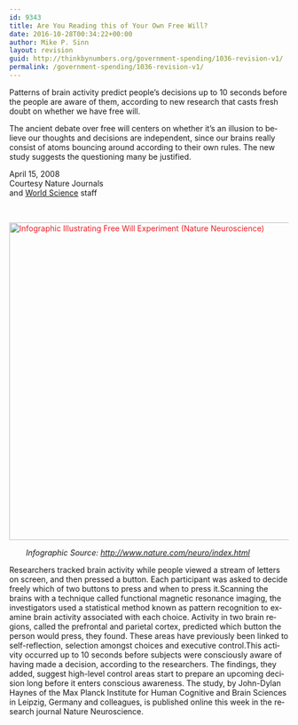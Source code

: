 ```yaml
---
id: 9343
title: Are You Reading this of Your Own Free Will?
date: 2016-10-28T00:34:22+00:00
author: Mike P. Sinn
layout: revision
guid: http://thinkbynumbers.org/government-spending/1036-revision-v1/
permalink: /government-spending/1036-revision-v1/
---
```

Patterns of brain ac­ti­vity pre­dict peo­ple’s de­ci­sions up to 10 sec­onds be­fore the peo­ple are aware of them, ac­cord­ing to new re­search that casts fresh doubt on whether we have free will.

The ancient debate over free will cen­ters on whether it’s an il­lu­sion to be­lieve our thoughts and de­ci­sions are in­de­pend­ent, since our brains really con­sist of atoms bouncing around ac­cord­ing to their own rules. The new study suggests the questioning many be justified.

April 15, 2008  
Courtesy Nature Journals  
and [World Science](http://www.world-science.net/) staff

&nbsp;

<a style="color: #ed1e24; text-decoration: underline;" href="http://thinkbynumbers.org/wp-content/uploads/2011/10/free-will-infographic.gif"><img data-attachment-id="1037" data-permalink="https://thinkbynumbers.org/psychology/myth-free-will/attachment/free-will-infographic/" data-orig-file="https://thinkbynumbers.org/wp-content/uploads/2011/10/free-will-infographic.gif" data-orig-size="624,572" data-comments-opened="1" data-image-meta="{&quot;aperture&quot;:&quot;0&quot;,&quot;credit&quot;:&quot;&quot;,&quot;camera&quot;:&quot;&quot;,&quot;caption&quot;:&quot;&quot;,&quot;created_timestamp&quot;:&quot;0&quot;,&quot;copyright&quot;:&quot;&quot;,&quot;focal_length&quot;:&quot;0&quot;,&quot;iso&quot;:&quot;0&quot;,&quot;shutter_speed&quot;:&quot;0&quot;,&quot;title&quot;:&quot;&quot;,&quot;orientation&quot;:&quot;0&quot;}" data-image-title="Free Will Experiment" data-image-description="" data-medium-file="https://thinkbynumbers.org/wp-content/uploads/2011/10/free-will-infographic-300x275.gif" data-large-file="https://thinkbynumbers.org/wp-content/uploads/2011/10/free-will-infographic.gif" class="size-full wp-image-1037 alignnone" title="Free Will Experiment" src="http://thinkbynumbers.org/wp-content/uploads/2011/10/free-will-infographic.gif" alt="Infographic Illustrating Free Will Experiment (Nature Neuroscience)" width="624" height="572" /></a>

<p style="padding-left: 30px;">
  <em>Infographic Source: <a href="http://www.nature.com/neuro/index.html" target="_blank">http://www.nature.com/neuro/index.html</a></em>
</p>

<div>
  Re­search­ers tracked brain ac­ti­vity while peo­ple viewed a stream of let­ters on screen, and then pressed a but­ton. Each par­ti­ci­pant was asked to de­cide freely which of two but­tons to press and when to press it.Scan­ning the brains with a tech­nique called func­tion­al mag­net­ic res­o­nance im­ag­ing, the in­ves­ti­ga­tors used a sta­tis­ti­cal meth­od known as pat­tern rec­og­ni­tion to ex­am­ine brain ac­ti­vity as­so­ci­at­ed with each choice. Ac­ti­vity in two brain re­gions, called the pre­fron­tal and pa­ri­e­tal cor­tex, pre­dicted which but­ton the per­son would press, they found. These ar­eas have pre­vi­ously been linked to self-re­flec­tion, se­lec­tion amongst choices and ex­ec­u­tive con­trol.This ac­ti­vity oc­curred up to 10 sec­onds be­fore sub­jects were con­sciously aware of hav­ing made a de­ci­sion, ac­cord­ing to the re­search­ers. The find­ings, they added, sug­gest high-lev­el con­trol ar­eas start to pre­pare an up­com­ing de­ci­sion long be­fore it en­ters con­scious awareness. The stu­dy, by John-Dylan Haynes of the Max Planck In­sti­tute for Hu­man Cog­ni­tive and Brain Sci­ences in Leip­zig, Ger­ma­ny and col­leagues, is pub­lished on­line this week in the re­search jour­nal Na­ture Neu­ro­sci­ence.
</div>

&nbsp;

<p style="padding-left: 30px;">
</p>

<div>
</div>

<div>
</div>
